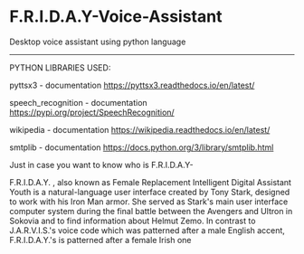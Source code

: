 # F.R.I.D.A.Y-Voice-Assistant
Desktop voice assistant using python language

---------------------------------------------------------------------------
PYTHON LIBRARIES USED:

pyttsx3            - documentation  https://pyttsx3.readthedocs.io/en/latest/ 

speech_recognition - documentation  https://pypi.org/project/SpeechRecognition/

wikipedia          - documentation  https://wikipedia.readthedocs.io/en/latest/

smtplib            - documentation  https://docs.python.org/3/library/smtplib.html


Just in case you want to know who is F.R.I.D.A.Y-

F.R.I.D.A.Y. , also known as Female Replacement Intelligent Digital Assistant Youth is a natural-language user interface created by Tony Stark, designed to work with his Iron Man armor. She served as Stark's main user interface computer system during the final battle between the Avengers and Ultron in Sokovia and to find information about Helmut Zemo. In contrast to J.A.R.V.I.S.'s voice code which was patterned after a male English accent, F.R.I.D.A.Y.'s is patterned after a female Irish one
